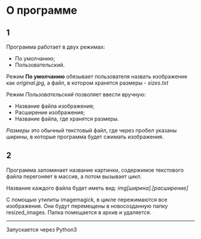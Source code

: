 # О программе

## 1 
Программа работает в двух режимах:
- По умолчанию;
- Пользовательский.

Режим **По умолчанию** обязывает пользователя назвать изображение как *original.jpg*, а файл, в котором хранятся размеры - *sizes.txt*

Режим *Пользовательский* позволяет ввести вручную:
 - Название файла изображения; 
 - Расширение изображения;
 - Название файла, где хранятся размеры.

*Размеры* это обычный текстовый файл, где через пробел указаны ширины, в которые программа будет сжимать изображения.

## 2

Программа запоминает название картинки, содержимое текстового файла перегоняет в массив, а потом вызывает цикл.

Название каждого файла будет иметь вид: *img[ширина].[расширение]* 

С помощью утилиты imagemagick, в цикле пережимаются все изображения. Они будут перемещены в новосозданную папку resized_images.
Папка помещается в архив и удаляется. 

---

Запускается через Python3
